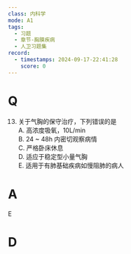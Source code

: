```yaml
---
class: 内科学
mode: A1
tags:
  - 习题
  - 章节-胸膜疾病
  - 人卫习题集
record:
  - timestamps: 2024-09-17-22:41:28
    score: 0
---
```


# Q
13. 关于气胸的保守治疗，下列错误的是  
A. 高浓度吸氧，10L/min  
B. 24 ~ 48h 内密切观察病情  
C. 严格卧床休息  
D. 适应于稳定型小量气胸  
E. 适用于有肺基础疾病如慢阻肺的病人  
# A
E
# D
